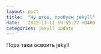 ```yaml
---
layout: post
title:  "Ну штош, пробуем jekyll"
date:   2022-11-11 19:55:27 +0400
categories: jekyll update
---
```


Пора таки освоить jekyll
